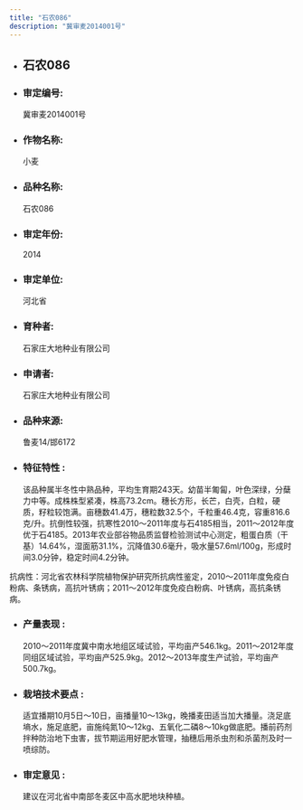 ```yaml
---
title: "石农086"
description: "冀审麦2014001号"
---
```

* ## 石农086
* ###  审定编号:  
   冀审麦2014001号

*  ### 作物名称:  
   小麦

*   ###  品种名称: 
    石农086

*   ### 审定年份: 
    2014

*   ### 审定单位:  
    河北省

*   ### 育种者:  
    石家庄大地种业有限公司

*   ### 申请者:  
    石家庄大地种业有限公司

*   ### 品种来源:  
    鲁麦14/邯6172

*   ### 特征特性 : 
    该品种属半冬性中熟品种，平均生育期243天。幼苗半匍匐，叶色深绿，分蘖力中等。成株株型紧凑，株高73.2cm。穗长方形，长芒，白壳，白粒，硬质，籽粒较饱满。亩穗数41.4万，穗粒数32.5个，千粒重46.4克，容重816.6克/升。抗倒性较强，抗寒性2010～2011年度与石4185相当，2011～2012年度优于石4185。2013年农业部谷物品质监督检验测试中心测定，粗蛋白质（干基）14.64%，湿面筋31.1%，沉降值30.6毫升，吸水量57.6ml/100g，形成时间3.0分钟，稳定时间4.2分钟。
抗病性：河北省农林科学院植物保护研究所抗病性鉴定，2010～2011年度免疫白粉病、条锈病，高抗叶锈病；2011～2012年度免疫白粉病、叶锈病，高抗条锈病。

*   ### 产量表现 : 
    2010～2011年度冀中南水地组区域试验，平均亩产546.1kg。2011～2012年度同组区域试验，平均亩产525.9kg。2012～2013年度生产试验，平均亩产500.7kg。

*   ### 栽培技术要点 : 
    适宜播期10月5日～10日，亩播量10～13kg，晚播麦田适当加大播量。浇足底墒水，施足底肥，亩施纯氮10～12kg、五氧化二磷8～10kg做底肥。播前药剂拌种防治地下虫害，拔节期运用好肥水管理，抽穗后用杀虫剂和杀菌剂及时一喷综防。

*   ### 审定意见 : 
    建议在河北省中南部冬麦区中高水肥地块种植。

